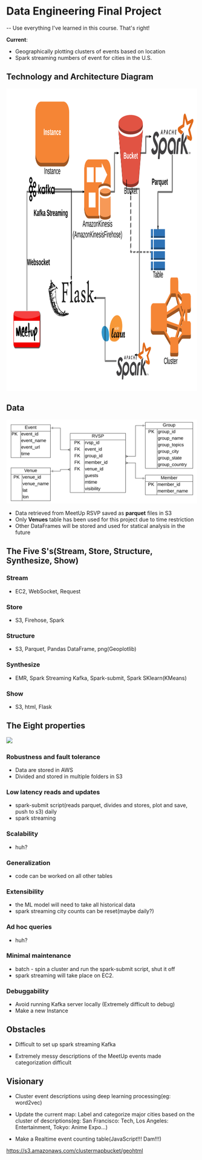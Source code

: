 # Data Engineering Final Project
-- Use everything I've learned in this course. That's right!

  __Current__:
- Geographically plotting clusters of events based on location
- Spark streaming numbers of event for cities in the U.S.

## Technology and Architecture Diagram

<img src="https://github.com/derekliu7/DE-Final-Project/blob/master/Architecture.png" width="1000" height="800" />

## Data

![](https://github.com/derekliu7/DE-Final-Project/blob/master/Table%20Diagram.png)

- Data retrieved from MeetUp RSVP saved as __parquet__ files in S3
- Only __Venues__ table has been used for this project due to time restriction
- Other DataFrames will be stored and used for statical analysis in the future

## The Five S's(Stream, Store, Structure, Synthesize, Show)

### Stream
- EC2, WebSocket, Request

### Store
- S3, Firehose, Spark

### Structure
- S3, Parquet, Pandas DataFrame, png(Geoplotlib)

### Synthesize
- EMR, Spark Streaming Kafka, Spark-submit, Spark SKlearn(KMeans)

### Show
- S3, html, Flask


## The Eight properties

![](https://www.cinemaz.com/images/stories/immagini_2016/the-hateful-eight/the-hateful-eight-copia-pirata.jpg)

### Robustness and fault tolerance
- Data are stored in AWS
- Divided and stored in multiple folders in S3

### Low latency reads and updates
- spark-submit script(reads parquet, divides and stores, plot and save, push to s3) daily
- spark streaming

### Scalability
- huh?

### Generalization
- code can be worked on all other tables

### Extensibility
- the ML model will need to take all historical data
- spark streaming city counts can be reset(maybe daily?)

### Ad hoc queries
- huh?

### Minimal maintenance
- batch - spin a cluster and run the spark-submit script, shut it off
- spark streaming will take place on EC2.

### Debuggability
- Avoid running Kafka server locally (Extremely difficult to debug)
- Make a new Instance

## Obstacles

- Difficult to set up spark streaming Kafka

- Extremely messy descriptions of the MeetUp events made categorization difficult

## Visionary

- Cluster event descriptions using deep learning processing(eg: word2vec)

- Update the current map: Label and categorize major cities based on the cluster of descriptions(eg: San Francisco: Tech, Los Angeles: Entertainment, Tokyo: Anime Expo...)

- Make a Realtime event counting table(JavaScript!!! Dam!!!)

https://s3.amazonaws.com/clustermapbucket/geohtml
